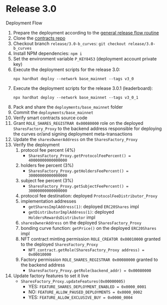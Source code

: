 # Release 3.0 #
Deployment Flow

1.  Prepare the deployment according to the [general release flow routine](release_flow.md)
2.  Clone the [contracts repo](https://github.com/AletheaAI/ai-protocol-contracts)
3.  Checkout branch `release/3.0-b_curves`: `git checkout release/3.0-b_curves`
4.  Install NPM dependencies: `npm i`
5.  Set the environment variable `P_KEY8453` (deployment account private key)
6.  Execute the deployment scripts for the release 3.0:
    ```
    npx hardhat deploy --network base_mainnet --tags v3_0
    ```
7.  Execute the deployment scripts for the release 3.0.1 (leaderboard):
    ```
    npx hardhat deploy --network base_mainnet --tags v3_0_1
    ```
8.  Pack and share the `deployments/base_mainnet` folder
9.  Commit the `deployments/base_mainnet`
10. Verify smart contracts source code
11. Grant `ROLE_SHARES_REGISTRAR 0x00080000` role on the deployed `SharesFactory_Proxy` to the backend address
    responsible for deploying the curves or/and signing deployment meta-transactions
12. Update the `sharesOwnerAddress` on the `SharesFactory_Proxy`
13. Verify the deployment
    1.  protocol fee percent (4%)
        *  `SharesFactory_Proxy.getProtocolFeePercent() = 40000000000000000`
    2.  holders fee percent (3%)
        *  `SharesFactory_Proxy.getHoldersFeePercent() = 30000000000000000`
    3.  subject fee percent (3%)
        *  `SharesFactory_Proxy.getSubjectFeePercent() = 30000000000000000`
    4.  protocol fee destination: deployed `ProtocolFeeDistributor_Proxy`
    5.  implementation addresses
        *  `getSharesImplAddress(1)`: deployed `ERC20Shares` impl
        *  `getDistributorImplAddress(1)`: deployed `HoldersRewardsDistributor` impl
    6.  `sharesOwnerAddress` on the deployed `SharesFactory_Proxy`
    7.  bonding curve function: `getPrice()` on the deployed `ERC20Shares` impl
    8.  NFT contract minting permission `ROLE_CREATOR 0x00010000` granted to the deployed `SharesFactory_Proxy`
        *   `NFT_contract.getRole(SharesFactory_Proxy address) = 0x00010000`
    9.  Factory permission `ROLE_SHARES_REGISTRAR 0x00080000` granted to the backend address
        *   `SharesFactory_Proxy.getRole(backend_addr) = 0x00080000` 
14. Update factory features to set it live
    *   `SharesFactory_Proxy.updateFeatures(0x00000005)`
        *   YES: `FEATURE_SHARES_DEPLOYMENT_ENABLED = 0x0000_0001`
        *   NO:  `FEATURE_ALLOW_PAUSED_DEPLOYMENTS = 0x0000_0002`
        *   YES: `FEATURE_ALLOW_EXCLUSIVE_BUY = 0x0000_0004`
